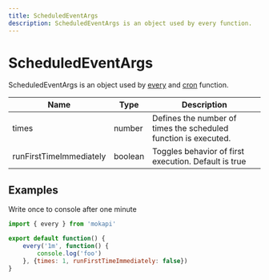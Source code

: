 ```yaml
---
title: ScheduledEventArgs
description: ScheduledEventArgs is an object used by every function.
---
```

# ScheduledEventArgs

ScheduledEventArgs is an object used by [every](/docs/javascript-api/mokapi/every.md) and
[cron](/docs/javascript-api/mokapi/every.md) function.

| Name                     | Type    | Description                                                              |
|--------------------------|---------|--------------------------------------------------------------------------|
| times                    | number  | Defines the number of times the scheduled function is executed.          |
| runFirstTimeImmediately  | boolean | Toggles behavior of first execution. Default is true                     |

## Examples

Write once to console after one minute

```javascript
import { every } from 'mokapi'

export default function() {
    every('1m', function() {
        console.log('foo')
    }, {times: 1, runFirstTimeImmediately: false})
}
```